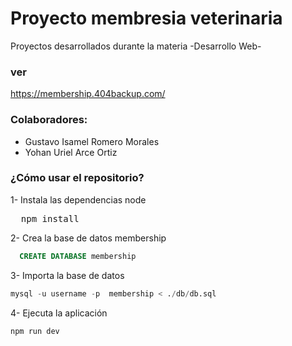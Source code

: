 # Proyecto membresia veterinaria
Proyectos desarrollados durante la materia -Desarrollo Web-

### ver

https://membership.404backup.com/

### Colaboradores: 
- Gustavo Isamel Romero Morales
- Yohan Uriel Arce Ortiz


### ¿Cómo usar el repositorio?

1- Instala las dependencias node
<pre>  npm install  </pre>

2- Crea la base de datos membership
``` sql 
  CREATE DATABASE membership
```

3- Importa la base de datos
``` sql 
mysql -u username -p  membership < ./db/db.sql
```

4- Ejecuta la aplicación
``` node
npm run dev
```
